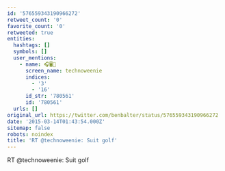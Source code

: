 ```yaml
---
id: '576559343190966272'
retweet_count: '0'
favorite_count: '0'
retweeted: true
entities:
  hashtags: []
  symbols: []
  user_mentions:
    - name: 🎧🖥🌭
      screen_name: technoweenie
      indices:
        - '3'
        - '16'
      id_str: '780561'
      id: '780561'
  urls: []
original_url: https://twitter.com/benbalter/status/576559343190966272
date: '2015-03-14T01:43:54.000Z'
sitemap: false
robots: noindex
title: 'RT @technoweenie: Suit golf'
---
```


RT @technoweenie: Suit golf